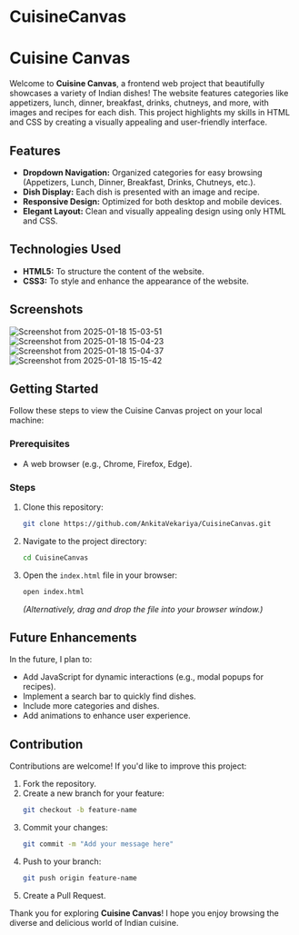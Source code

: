 # CuisineCanvas
 
# Cuisine Canvas

Welcome to **Cuisine Canvas**, a frontend web project that beautifully showcases a variety of Indian dishes! The website features categories like appetizers, lunch, dinner, breakfast, drinks, chutneys, and more, with images and recipes for each dish. This project highlights my skills in HTML and CSS by creating a visually appealing and user-friendly interface.

## Features

- **Dropdown Navigation:** Organized categories for easy browsing (Appetizers, Lunch, Dinner, Breakfast, Drinks, Chutneys, etc.).
- **Dish Display:** Each dish is presented with an image and recipe.
- **Responsive Design:** Optimized for both desktop and mobile devices.
- **Elegant Layout:** Clean and visually appealing design using only HTML and CSS.

## Technologies Used

- **HTML5:** To structure the content of the website.
- **CSS3:** To style and enhance the appearance of the website.

## Screenshots

![Screenshot from 2025-01-18 15-03-51](https://github.com/user-attachments/assets/90ab6f90-6e28-4d4b-8e5e-439937ad8a8a)
![Screenshot from 2025-01-18 15-04-23](https://github.com/user-attachments/assets/42577e6a-1e8f-4474-946c-a9e08e2adfee)
![Screenshot from 2025-01-18 15-04-37](https://github.com/user-attachments/assets/8eaae9c4-f5a8-49bb-8c5f-e1d536d0fa22)
![Screenshot from 2025-01-18 15-15-42](https://github.com/user-attachments/assets/b1b3a46f-b5a0-4012-b942-e0331104d925)

## Getting Started

Follow these steps to view the Cuisine Canvas project on your local machine:

### Prerequisites

- A web browser (e.g., Chrome, Firefox, Edge).

### Steps

1. Clone this repository:
   ```bash
   git clone https://github.com/AnkitaVekariya/CuisineCanvas.git
   ```
2. Navigate to the project directory:
   ```bash
   cd CuisineCanvas
   ```
3. Open the `index.html` file in your browser:
   ```bash
   open index.html
   ```
   *(Alternatively, drag and drop the file into your browser window.)*

## Future Enhancements

In the future, I plan to:
- Add JavaScript for dynamic interactions (e.g., modal popups for recipes).
- Implement a search bar to quickly find dishes.
- Include more categories and dishes.
- Add animations to enhance user experience.

## Contribution

Contributions are welcome! If you'd like to improve this project:

1. Fork the repository.
2. Create a new branch for your feature:
   ```bash
   git checkout -b feature-name
   ```
3. Commit your changes:
   ```bash
   git commit -m "Add your message here"
   ```
4. Push to your branch:
   ```bash
   git push origin feature-name
   ```
5. Create a Pull Request.
   
Thank you for exploring **Cuisine Canvas**! I hope you enjoy browsing the diverse and delicious world of Indian cuisine.
